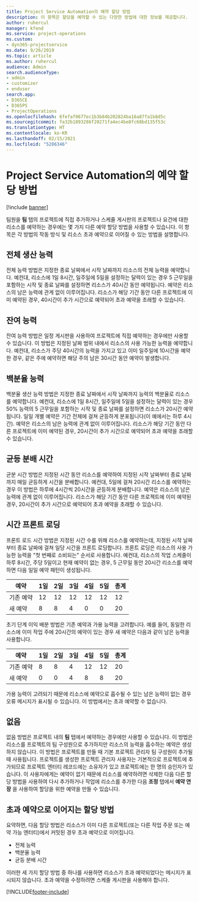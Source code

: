 ```yaml
---
title: Project Service Automation의 예약 할당 방법
description: 이 항목은 할당을 예약할 수 있는 다양한 방법에 대한 정보를 제공합니다.
author: ruhercul
manager: kfend
ms.service: project-operations
ms.custom:
- dyn365-projectservice
ms.date: 9/26/2019
ms.topic: article
ms.author: ruhercul
audience: Admin
search.audienceType:
- admin
- customizer
- enduser
search.app:
- D365CE
- D365PS
- ProjectOperations
ms.openlocfilehash: 6fefaf0677ec1b3b84b202824ba16a87fa1b8d5c
ms.sourcegitcommit: fa32b1893286f20271fa4ec4be8fc68bd135f53c
ms.translationtype: HT
ms.contentlocale: ko-KR
ms.lasthandoff: 02/15/2021
ms.locfileid: "5286346"
---
```

# <a name="booking-allocation-methods-in-project-service-automation"></a>Project Service Automation의 예약 할당 방법

[!include [banner](../includes/psa-now-project-operations.md)]

팀원을 **팀** 탭의 프로젝트에 직접 추가하거나 스케줄 게시판의 프로젝트나 요건에 대한 리소스를 예약하는 경우에는 몇 가지 다른 예약 할당 방법을 사용할 수 있습니다. 이 항목은 각 방법의 작동 방식 및 리소스 초과 예약으로 이어질 수 있는 방법을 설명합니다.

## <a name="full-capacity"></a>전체 생산 능력 
전체 능력 방법은 지정한 종료 날짜에서 시작 날짜까지 리소스의 전체 능력을 예약합니다. 예컨대, 리소스에 1일 8시간, 일주일에 5일을 설정하는 달력이 있는 경우 5 근무일을 포함하는 시작 및 종료 날짜를 설정하면 리소스가 40시간 동안 예약됩니다. 예약은 리소스의 남은 능력에 관계 없이 이루어집니다. 리소스가 해당 기간 동안 다른 프로젝트에 이미 예약된 경우, 40시간이 추가 시간으로 예약되어 초과 예약을 초래할 수 있습니다.

## <a name="remaining-capacity"></a>잔여 능력
잔여 능력 방법은 일정 게시판을 사용하여 프로젝트에 직접 예약하는 경우에만 사용할 수 있습니다. 이 방법은 지정된 날짜 범위 내에서 리소스의 사용 가능한 능력을 예약합니다. 예컨대, 리소스가 주당 40시간의 능력을 가지고 있고 이미 일주일에 10시간을 예약한 경우, 같은 주에 예약하면 해당 주의 남은 30시간 동안 예약이 발생합니다.

## <a name="percentage-capacity"></a>백분율 능력
백분율 생산 능력 방법은 지정한 종료 날짜에서 시작 날짜까지 능력의 백분율로 리소스를 예약합니다. 예컨대, 리소스에 1일 8시간, 일주일에 5일을 설정하는 달력이 있는 경우 50% 능력의 5 근무일을 포함하는 시작 및 종료 날짜를 설정하면 리소스가 20시간 예약됩니다. 일일 개별 예약은 기간 전체에 걸쳐 균등하게 분포됩니다(이 예에서는 하루 4시간). 예약은 리소스의 남은 능력에 관계 없이 이루어집니다. 리소스가 해당 기간 동안 다른 프로젝트에 이미 예약된 경우, 20시간이 추가 시간으로 예약되어 초과 예약을 초래할 수 있습니다.

## <a name="evenly-distribute-hours"></a>균등 분배 시간
균분 시간 방법은 지정된 시간 동안 리소스를 예약하여 지정된 시작 날짜부터 종료 날짜까지 매일 균등하게 시간을 분배합니다. 예컨대, 5일에 걸쳐 20시간 리소스를 예약하는 경우 이 방법은 하루에 4시간씩 20시간을 균등하게 분배합니다. 예약은 리소스의 남은 능력에 관계 없이 이루어집니다. 리소스가 해당 기간 동안 다른 프로젝트에 이미 예약된 경우, 20시간이 추가 시간으로 예약되어 초과 예약을 초래할 수 있습니다.

## <a name="front-load-hours"></a>시간 프론트 로딩
프론트 로드 시간 방법은 지정된 시간 수를 위해 리소스를 예약하는데, 지정된 시작 날짜부터 종료 날짜에 걸쳐 일당 시간을 프론트 로딩합니다. 프론트 로딩은 리소스의 사용 가능한 능력을 "첫 번째로 소비되는" 순서로 사용합니다. 예컨대, 리소스의 작업 스케줄이 하루 8시간, 주당 5일이고 현재 예약이 없는 경우, 5 근무일 동안 20시간 리소스를 예약하면 다음 일일 예약 패턴이 생성됩니다. 

|         예약          |    1일    |    2일    |    3일    |    4일    |    5일    |    총계    |
|---------------------------|-------------|-------------|-------------|-------------|-------------|-------------|
|    기존 예약    |    12        |    12        |    12        |    12        |    12        |    12        |
|    새 예약          |    8        |    8        |    4        |    0        |    0        |    20       |

초기 단계 이익 배분 방법은 기존 예약과 가용 능력을 고려합니다. 예를 들어, 동일한 리소스에 이미 작업 주에 20시간의 예약이 있는 경우 새 예약은 다음과 같이 남은 능력을 사용합니다.

|   예약          | 1일 | 2일 | 3일 | 4일 | 5일 | 총계 |
|---------------------|-------|-------|-------|-------|-------|-------|
| 기존 예약 | 8     | 8     | 4     | 12     | 12     | 20    |
| 새 예약       | 0     | 0     | 4     | 8     | 8     | 20    |

가용 능력이 고려되기 때문에 리소스에 예약으로 흡수될 수 있는 남은 능력이 없는 경우 오류 메시지가 표시될 수 있습니다. 이 방법에서는 초과 예약할 수 없습니다.

## <a name="none"></a>없음
없음 방법은 프로젝트 내의 **팀** 탭에서 예약하는 경우에만 사용할 수 있습니다. 이 방법은 리소스를 프로젝트의 팀 구성원으로 추가하지만 리소스의 능력을 흡수하는 예약은 생성하지 않습니다. 이 방법은 프로젝트를 만들 때 기본 프로젝트 관리자 팀 구성원이 추가될 때 사용됩니다. 프로젝트를 생성한 프로젝트 관리자 사용자는 기본적으로 프로젝트에 추가되므로 프로젝트 엔터티 레코드에는 소유자가 있고 프로젝트에는 한 명의 승인자가 있습니다. 이 사용자에게는 예약이 없기 때문에 리소스를 예약하려면 삭제한 다음 다른 할당 방법을 사용하여 다시 추가하거나 작업에 리소스를 추가한 다음 **조정** 탭에서 **예약 연장** 을 사용하여 할당을 위한 예약을 만들 수 있습니다.

## <a name="allocation-methods-that-lead-to-overbooking"></a>초과 예약으로 이어지는 할당 방법
요약하면, 다음 할당 방법은 리소스가 이미 다른 프로젝트(또는 다른 작업 주문 또는 예약 가능 엔터티)에서 커밋된 경우 초과 예약으로 이어집니다.

- 전체 능력
- 백분율 능력
- 균등 분배 시간

이러한 세 가지 할당 방법 중 하나를 사용하면 리소스가 초과 예약되었다는 메시지가 표시되지 않습니다. 초과 예약을 수정하려면 스케줄 게시판을 사용해야 합니다.


[!INCLUDE[footer-include](../includes/footer-banner.md)]
